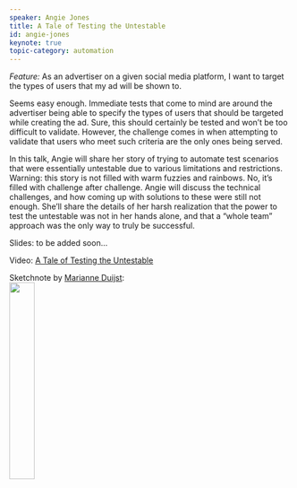 ```yaml
---
speaker: Angie Jones
title: A Tale of Testing the Untestable
id: angie-jones
keynote: true
topic-category: automation
---
```

*Feature:* As an advertiser on a given social media platform, I want to target the types of users that my ad will be shown to.

Seems easy enough. Immediate tests that come to mind are around the advertiser being able to specify the types of users that should be targeted while creating the ad. Sure, this should certainly be tested and won’t be too difficult to validate. However, the challenge comes in when attempting to validate that users who meet such criteria are the only ones being served.

In this talk, Angie will share her story of trying to automate test scenarios that were essentially untestable due to various limitations and restrictions. Warning: this story is not filled with warm fuzzies and rainbows. No, it’s filled with challenge after challenge. Angie will discuss the technical challenges, and how coming up with solutions to these were still not enough. She’ll share the details of her harsh realization that the power to test the untestable was not in her hands alone, and that a “whole team” approach was the only way to truly be successful.

Slides: to be added soon...

Video: [A Tale of Testing the Untestable](https://www.pscp.tv/w/1vOxwZZpzMbJB)

Sketchnote by [Marianne Duijst](https://twitter.com/marianneduijst):<br/>
<img src="/images/2019/topics/untestable.png" width="30%">